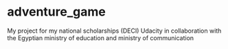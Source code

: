 # adventure_game
My project for my national scholarships (DECI) Udacity in collaboration with the Egyptian ministry of education and ministry of communication
